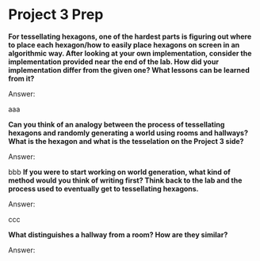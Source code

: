 # Project 3 Prep

**For tessellating hexagons, one of the hardest parts is figuring out where to place each hexagon/how to easily place hexagons on screen in an algorithmic way.
After looking at your own implementation, consider the implementation provided near the end of the lab.
How did your implementation differ from the given one? What lessons can be learned from it?**

Answer:

aaa

**Can you think of an analogy between the process of tessellating hexagons and randomly generating a world using rooms and hallways?
What is the hexagon and what is the tesselation on the Project 3 side?**

Answer:

bbb
**If you were to start working on world generation, what kind of method would you think of writing first?
Think back to the lab and the process used to eventually get to tessellating hexagons.**

Answer:

ccc

**What distinguishes a hallway from a room? How are they similar?**

Answer:
